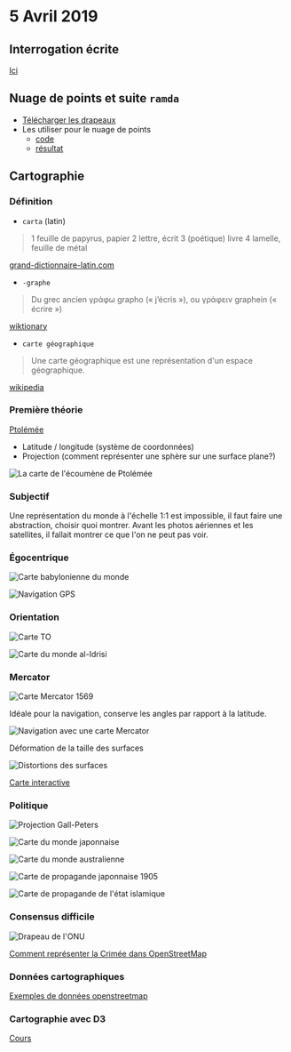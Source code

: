 # 5 Avril 2019

## Interrogation écrite

[Ici](https://github.com/idris-maps/heig-datavis-2019/tree/master/20190405-carto/interro)

## Nuage de points et suite `ramda`

* [Télécharger les drapeaux](https://github.com/idris-maps/scrape-drapeaux/tree/master/final)
* Les utiliser pour le nuage de points
  - [code](https://github.com/idris-maps/exemple-nuage-de-points)
  - [résultat](https://unbiased-hobbies.surge.sh/)


## Cartographie

### Définition

* `carta` (latin)

> 1 feuille de papyrus, papier
> 2 lettre, écrit
> 3 (poétique) livre
> 4 lamelle, feuille de métal

[grand-dictionnaire-latin.com](https://www.grand-dictionnaire-latin.com/dictionnaire-latin-francais.php?parola=carta)

* `-graphe`

> Du grec ancien γράφω grapho (« j’écris »), ou γράφειν graphein (« écrire »)

[wiktionary](https://fr.wiktionary.org/wiki/-graphe)

* `carte géographique`

> Une carte géographique est une représentation d'un espace géographique.

[wikipedia](https://fr.wikipedia.org/wiki/Carte_g%C3%A9ographique)

### Première théorie

[Ptolémée](https://fr.wikipedia.org/wiki/G%C3%A9ographie_(Ptol%C3%A9m%C3%A9e))

* Latitude / longitude (système de coordonnées)
* Projection (comment représenter une sphère sur une surface plane?)

![La carte de l'écoumène de Ptolémée](https://upload.wikimedia.org/wikipedia/commons/2/23/PtolemyWorldMap.jpg)

### Subjectif

Une représentation du monde à l'échelle 1:1 est impossible, il faut faire une abstraction, choisir quoi montrer. Avant les photos aériennes et les satellites, il fallait montrer ce que l'on ne peut pas voir.

### Égocentrique

![Carte babylonienne du monde](https://geekydementia.files.wordpress.com/2014/11/2zp6u0m.jpg)

![Navigation GPS](https://upload.wikimedia.org/wikipedia/commons/2/2c/Gosmore_in_berlin_with_winCE_on_transonic_6000.jpg)

### Orientation

![Carte TO](https://upload.wikimedia.org/wikipedia/commons/e/e9/World_map_intermediate_between_T-O_and_mappa_mundi.jpg)

![Carte du monde al-Idrisi](https://upload.wikimedia.org/wikipedia/commons/d/db/Al-Idrisi%27s_world_map.JPG)


### Mercator

![Carte Mercator 1569](https://upload.wikimedia.org/wikipedia/commons/b/b2/Mercator_1569.png)

Idéale pour la navigation, conserve les angles par rapport à la latitude.

![Navigation avec une carte Mercator](https://upload.wikimedia.org/wikipedia/commons/6/62/Usgs_map_mercator.svg)

Déformation de la taille des surfaces

![Distortions des surfaces](https://upload.wikimedia.org/wikipedia/commons/2/24/Tissot_indicatrix_world_map_Mercator_proj.svg)

[Carte interactive](https://thetruesize.com)

### Politique

![Projection Gall-Peters](http://www.nae.org.uk/uploads/blog-images/35/20140604135752-gallxx-781684_comp.jpg)

![Carte du monde japonnaise](https://external-preview.redd.it/yIjmACKkmAg72ZxRNwJWN72k8iIcRhOA1nBAeuSEH2s.jpg?auto=webp&s=e3c18e5194a986ce6de1c4398c923e2ed497a656)

![Carte du monde australienne](https://www.flourish.org/upsidedownmapimages/mcarthur-large.jpg)

![Carte de propagande japonnaise 1905](https://cdn8.openculture.com/2018/11/15232256/Russian-Octopus.jpg)

![Carte de propagande de l'état islamique](https://i.kinja-img.com/gawker-media/image/upload/s--WHL3kWP---/c_scale,fl_progressive,q_80,w_800/792638422386215497.jpg)

### Consensus difficile

![Drapeau de l'ONU](https://upload.wikimedia.org/wikipedia/commons/2/2f/Flag_of_the_United_Nations.svg)

[Comment représenter la Crimée dans OpenStreetMap](https://help.openstreetmap.org/questions/35048/why-crimea-is-in-russian-federation)

### Données cartographiques

[Exemples de données openstreetmap](https://observablehq.com/@idris-maps/donnees-cartographiques)

### Cartographie avec D3

[Cours](https://observablehq.com/@idris-maps/la-cartographie-avec-d3)

